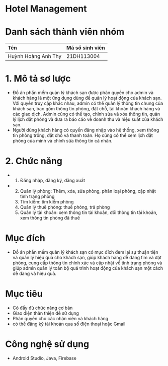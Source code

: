 # Hotel Management
# Danh sách thành viên nhóm
| Tên | Má số sinh viên |
|:--- | :--- |
| Huỳnh Hoàng Anh Thy | 21DH113004 |
# 1. Mô tả sơ lược
- Đồ án phần mềm quản lý khách sạn được phân quyền cho admin và khách hàng là một ứng dụng dùng để quản lý hoạt động của khách sạn. Với quyền truy cập khác nhau, admin có thể quản lý thông tin chung của khách sạn, bao gồm thông tin phòng, đặt chỗ, tài khoản khách hàng và các giao dịch. Admin cũng có thể tạo, chỉnh sửa và xóa thông tin, quản lý lịch đặt phòng và đưa ra báo cáo về doanh thu và hiệu suất của khách sạn.
- Người dùng khách hàng có quyền đăng nhập vào hệ thống, xem thông tin phòng trống, đặt chỗ và thanh toán. Họ cũng có thể xem lịch đặt phòng của mình và chỉnh sửa thông tin cá nhân.
# 2. Chức năng
- 1. Đăng nhập, đăng ký, đăng xuất
- 2. Quản lý phòng: Thêm, xóa, sửa phòng, phân loại phòng, cập nhật tình trạng phòng
  3. Tìm kiếm: tìm kiếm phòng
  4. Quản lý thuê phòng: thuê phòng, trả phòng
  5. Quản lý tài khoản: xem thông tin tài khoản, đổi thông tin tài khoản, xem thông tin phòng đã thuê
# Mục đích
- Đồ án phần mềm quản lý khách sạn có mục đích đem lại sự thuận tiện và quản lý hiệu quả cho khách sạn, giúp khách hàng dễ dàng tìm và đặt phòng, cung cấp thông tin chính xác và cập nhật về tình trạng phòng và giúp admin quản lý toàn bộ quá trình hoạt động của khách sạn một cách dễ dàng và hiệu quả.
# Mục tiêu
- Có đầy đủ chức năng cơ bản
- Giao diện thân thiện dễ sử dụng
- Phân quyền cho các nhân viên và khách hàng
- có thể đăng ký tài khoản qua số điện thoại hoặc Gmail
# Công nghệ sử dụng
- Android Studio, Java, Firebase
